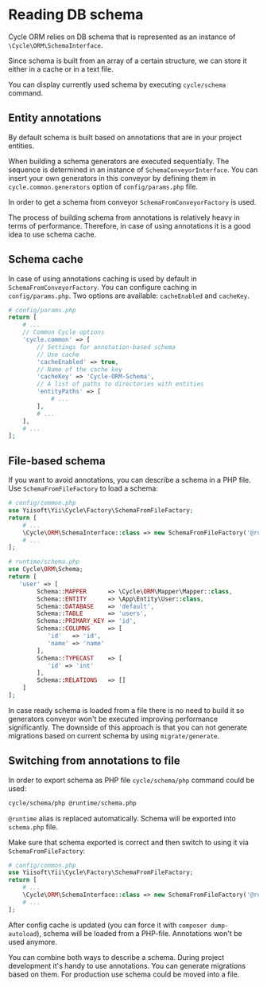 # Reading DB schema

Cycle ORM relies on DB schema that is represented as an instance of `\Cycle\ORM\SchemaInterface`.

Since schema is built from an array of a certain structure, we can store it either in a cache or in a text file.

You can display currently used schema by executing `cycle/schema` command.

## Entity annotations

By default schema is built based on annotations that are in your project entities.

When building a schema generators are executed sequentially. The sequence is determined in an instance of
`SchemaConveyorInterface`. You can insert your own generators in this conveyor by defining them in
`cycle.common.generators` option of `config/params.php` file.

In order to get a schema from conveyor `SchemaFromConveyorFactory` is used.

The process of building schema from annotations is relatively heavy in terms of performance. Therefore, in case of
using annotations it is a good idea to use schema cache.

## Schema cache

In case of using annotations caching is used by default in `SchemaFromConveyorFactory`. You can configure caching in
`config/params.php`. Two options are available: `cacheEnabled` and `cacheKey`.

```php
# config/params.php
return [
    # ...
    // Common Cycle options
    'cycle.common' => [
        // Settings for annotation-based schema
        // Use cache
        'cacheEnabled' => true,
        // Name of the cache key
        'cacheKey' => 'Cycle-ORM-Schema',
        // A list of paths to directories with entities
        'entityPaths' => [
            # ...
        ],
        # ...
    ],
    # ...
];
```

## File-based schema

If you want to avoid annotations, you can describe a schema in a PHP file.
Use `SchemaFromFileFactory` to load a schema:

```php
# config/common.php
use Yiisoft\Yii\Cycle\Factory\SchemaFromFileFactory;
return [
    # ...
    \Cycle\ORM\SchemaInterface::class => new SchemaFromFileFactory('@runtime/schema.php'),
    # ...
];
```

```php
# runtime/schema.php
use Cycle\ORM\Schema;
return [
   'user' => [
        Schema::MAPPER      => \Cycle\ORM\Mapper\Mapper::class,
        Schema::ENTITY      => \App\Entity\User::class,
        Schema::DATABASE    => 'default',
        Schema::TABLE       => 'users',
        Schema::PRIMARY_KEY => 'id',
        Schema::COLUMNS     => [
           'id'   => 'id',
           'name' => 'name'
        ],
        Schema::TYPECAST    => [
           'id' => 'int'
        ],
        Schema::RELATIONS   => []
    ]
];
```

In case ready schema is loaded from a file there is no need to build it so generators conveyor won't be executed
improving performance significantly. The downside of this approach is that you can not generate migrations based
on current schema by using `migrate/generate`.

## Switching from annotations to file

In order to export schema as PHP file `cycle/schema/php` command could be used:

```bash
cycle/schema/php @runtime/schema.php
```

`@runtime` alias is replaced automatically. Schema will be exported into `schema.php` file.

Make sure that schema exported is correct and then switch to using it via `SchemaFromFileFactory`:

```php
# config/common.php
use Yiisoft\Yii\Cycle\Factory\SchemaFromFileFactory;
return [
    # ...
    \Cycle\ORM\SchemaInterface::class => new SchemaFromFileFactory('@runtime/schema.php'),
    # ...
];
```

After config cache is updated (you can force it with `composer dump-autoload`), schema will be loaded from a PHP-file.
Annotations won't be used anymore.

You can combine both ways to describe a schema. During project development it's handy to use annotations. You can generate
migrations based on them. For production use schema could be moved into a file.
